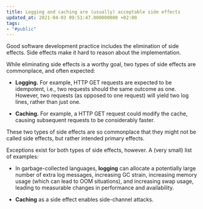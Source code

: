 ```yaml
---
title: Logging and caching are (usually) acceptable side effects
updated_at: 2021-04-03 09:51:47.000000000 +02:00
tags:
- "#public"
---
```



Good software development practice includes the elimination of side effects. Side effects make it hard to reason about the implementation.

While eliminating side effects is a worthy goal, two types of side effects are  commonplace, and often expected:

* **Logging.** For example, HTTP  GET requests are expected to be idempotent, i.e., two requests should the same outcome as one. However, two requests (as opposed to one request) will yield two log lines, rather than just one.

* **Caching.** For example, a HTTP GET request could modify the cache, causing subsequent requests to be considerably faster.

These two types of side effects are so commonplace that they might not be called side effects, but rather intended primary effects.

Exceptions exist for both types of side effects, however. A (very small) list of examples:

* In garbage-collected languages, **logging** can allocate a potentially large number of extra log messages, increasing GC strain, increasing memory usage (which can lead to OOM situations), and increasing swap usage, leading to measurable changes in performance and availability.

* **Caching** as a side effect enables side-channel attacks.
